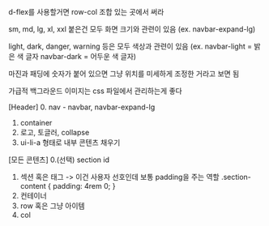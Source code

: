 d-flex를 사용할거면
row-col 조합 있는 곳에서 써라

sm, md, lg, xl, xxl 붙은건 모두 화면 크기와 관련이 있음
(ex. navbar-expand-lg)

light, dark, danger, warning 등은 모두 색상과 관련이 있음
(ex. navbar-light = 밝은 색 글자 navbar-dark = 어두운 색 글자)

마진과 패딩에 숫자가 붙어 있으면 그냥 위치를 미세하게 조정한 거라고 보면 됨

가급적 백그라운드 이미지는 css 파일에서 관리하는게 좋다

[Header]
0. nav - navbar, navbar-expand-lg
1. container
2. 로고, 토글러, collapse
3. ui-li-a 형태로 내부 콘텐츠 채우기

[모든 콘텐츠]
0.(선택) section id
1. 섹션 혹은 태그 -> 이건 사용자 선호인데 보통 padding을 주는 역할
.section-content {
  padding: 4rem 0;
}
2. 컨테이너
3. row 혹은 그냥 아이템
4. col

